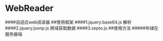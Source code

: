 # WebReader
####自适应web阅读器
##使用框架
####1.jquery.base64.js 解析
####2.jquery.jsonp.js 跨域获取数据
####3.zepto.js
##使用方法
#####布储在服务器端
